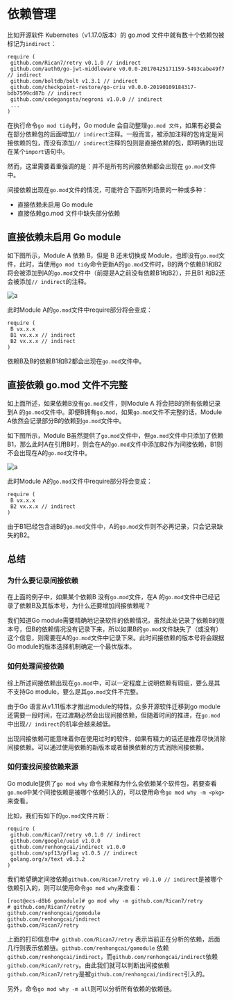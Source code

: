 # 依赖管理

比如开源软件 Kubernetes（v1.17.0版本）的 go.mod 文件中就有数十个依赖包被标记为`indirect`：

```text
require (
 github.com/Rican7/retry v0.1.0 // indirect
 github.com/auth0/go-jwt-middleware v0.0.0-20170425171159-5493cabe49f7 // indirect
 github.com/boltdb/bolt v1.3.1 // indirect
 github.com/checkpoint-restore/go-criu v0.0.0-20190109184317-bdb7599cd87b // indirect
 github.com/codegangsta/negroni v1.0.0 // indirect
 ...
)
```

在执行命令`go mod tidy`时，Go module 会自动整理`go.mod 文件`，如果有必要会在部分依赖包的后面增加`// indirect`注释。一般而言，被添加注释的包肯定是间接依赖的包，而没有添加`// indirect`注释的包则是直接依赖的包，即明确的出现在某个`import`语句中。

然而，这里需要着重强调的是：并不是所有的间接依赖都会出现在 `go.mod`文件中。

间接依赖出现在`go.mod`文件的情况，可能符合下面所列场景的一种或多种：

- 直接依赖未启用 Go module
- 直接依赖go.mod 文件中缺失部分依赖

## 直接依赖未启用 Go module

如下图所示，Module A 依赖 B，但是 B 还未切换成 Module，也即没有`go.mod`文件，此时，当使用`go mod tidy`命令更新A的`go.mod`文件时，B的两个依赖B1和B2将会被添加到A的`go.mod`文件中（前提是A之前没有依赖B1和B2），并且B1 和B2还会被添加`// indirect`的注释。

![a](https://oscimg.oschina.net/oscnet/up-11e7a118e04c3ee4ffcb258bd744ab1ab13.png#id=V03F0&originHeight=228&originWidth=406&originalType=binary&ratio=1&status=done&style=none)

此时Module A的`go.mod`文件中require部分将会变成：

```text
require (
 B vx.x.x
 B1 vx.x.x // indirect
 B2 vx.x.x // indirect
)
```

依赖B及B的依赖B1和B2都会出现在`go.mod`文件中。

## 直接依赖 go.mod 文件不完整

如上面所述，如果依赖B没有`go.mod`文件，则Module A 将会把B的所有依赖记录到A 的`go.mod`文件中。即便B拥有`go.mod`，如果`go.mod`文件不完整的话，Module A依然会记录部分B的依赖到`go.mod`文件中。

如下图所示，Module B虽然提供了`go.mod`文件中，但`go.mod`文件中只添加了依赖B1，那么此时A在引用B时，则会在A的`go.mod`文件中添加B2作为间接依赖，B1则不会出现在A的`go.mod`文件中。

![a](https://oscimg.oschina.net/oscnet/up-f185e4a01c63ffce70767ecdf065819100c.png#id=RK4Ku&originHeight=228&originWidth=406&originalType=binary&ratio=1&status=done&style=none)

此时Module A的`go.mod`文件中require部分将会变成：

```text
require (
 B vx.x.x
 B2 vx.x.x // indirect
)
```

由于B1已经包含进B的`go.mod`文件中，A的`go.mod`文件则不必再记录，只会记录缺失的B2。

## 总结

### 为什么要记录间接依赖

在上面的例子中，如果某个依赖B 没有`go.mod`文件，在A 的`go.mod`文件中已经记录了依赖B及其版本号，为什么还要增加间接依赖呢？

我们知道Go module需要精确地记录软件的依赖情况，虽然此处记录了依赖B的版本号，但B的依赖情况没有记录下来，所以如果B的`go.mod`文件缺失了（或没有）这个信息，则需要在A的`go.mod`文件中记录下来。此时间接依赖的版本号将会跟据Go module的版本选择机制确定一个最优版本。

### 如何处理间接依赖

综上所述间接依赖出现在`go.mod`中，可以一定程度上说明依赖有瑕疵，要么是其不支持Go module，要么是其`go.mod`文件不完整。

由于Go 语言从v1.11版本才推出module的特性，众多开源软件迁移到go module还需要一段时间，在过渡期必然会出现间接依赖，但随着时间的推进，在`go.mod`中出现`// indirect`的机率会越来越低。

出现间接依赖可能意味着你在使用过时的软件，如果有精力的话还是推荐尽快消除间接依赖。可以通过使用依赖的新版本或者替换依赖的方式消除间接依赖。

### 如何查找间接依赖来源

Go module提供了`go mod why` 命令来解释为什么会依赖某个软件包，若要查看`go.mod`中某个间接依赖是被哪个依赖引入的，可以使用命令`go mod why -m <pkg>`来查看。

比如，我们有如下的`go.mod`文件片断：

```
require (
 github.com/Rican7/retry v0.1.0 // indirect
 github.com/google/uuid v1.0.0
 github.com/renhongcai/indirect v1.0.0
 github.com/spf13/pflag v1.0.5 // indirect
 golang.org/x/text v0.3.2
)
```

我们希望确定间接依赖`github.com/Rican7/retry v0.1.0 // indirect`是被哪个依赖引入的，则可以使用命令`go mod why`来查看：

```
[root@ecs-d8b6 gomodule]# go mod why -m github.com/Rican7/retry
# github.com/Rican7/retry
github.com/renhongcai/gomodule
github.com/renhongcai/indirect
github.com/Rican7/retry
```

上面的打印信息中`# github.com/Rican7/retry` 表示当前正在分析的依赖，后面几行则表示依赖链。`github.com/renhongcai/gomodule` 依赖`github.com/renhongcai/indirect`，而`github.com/renhongcai/indirect`依赖`github.com/Rican7/retry`。由此我们就可以判断出间接依赖`github.com/Rican7/retry`是被`github.com/renhongcai/indirect`引入的。

另外，命令`go mod why -m all`则可以分析所有依赖的依赖链。

